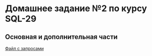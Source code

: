 # Домашнее задание №2 по курсу SQL-29

## Основная и дополнительная части

[Файл с запросами](homework.sql)

